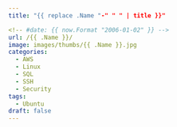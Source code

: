 ```yaml
---
title: "{{ replace .Name "-" " " | title }}"

<!-- #date: {{ now.Format "2006-01-02" }} -->
url: /{{ .Name }}/
image: images/thumbs/{{ .Name }}.jpg
categories:
  - AWS
  - Linux
  - SQL
  - SSH
  - Security
tags:
  - Ubuntu
draft: false
---
```

<!--more-->
